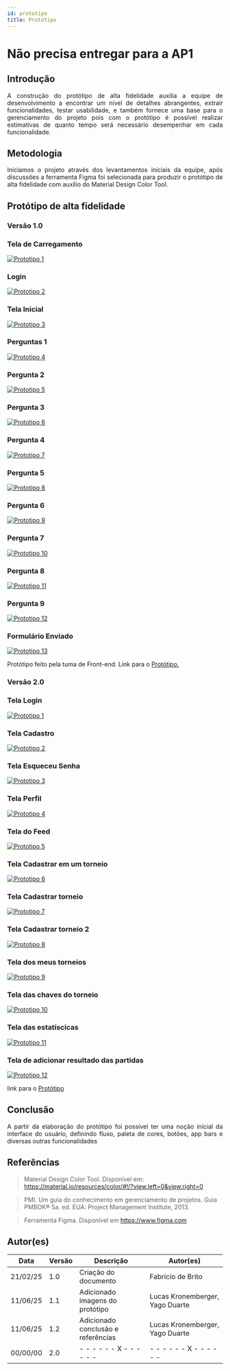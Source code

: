 ```yaml
---
id: prototipo
title: Protótipo
---
```


# Não precisa entregar para a AP1
## Introdução
 
<p align = "justify">
A construção do protótipo de alta fidelidade auxilia a equipe de desenvolvimento a encontrar um nível de detalhes abrangentes, extrair funcionalidades, testar usabilidade, e também fornece uma base para o gerenciamento do projeto pois com o protótipo é possível realizar estimativas de quanto tempo será necessário desempenhar em cada funcionalidade.
</p>
 
## Metodologia
 
<p align = "justify">
Iniciamos o projeto através dos levantamentos iniciais da equipe, após discussões a ferramenta Figma foi selecionada para produzir o protótipo de alta fidelidade com auxílio do Material Design Color Tool.
</p>
 
## Protótipo de alta fidelidade
 
### Versão 1.0
 
### Tela de Carregamento
[![Prototipo 1](../assets/Protótipo/tela_carregamento.png)](../assets/Protótipo/carregamento.png)
### Login
 
[![Prototipo 2](../assets/Protótipo/login.png)](../assets/Protótipo/login.png)
 
### Tela Inicial
 
[![Prototipo 3](../assets/Protótipo/tela_inicial.png)](../assets/Protótipo/tela_inicial.png)
 
### Perguntas 1
 
[![Prototipo 4](../assets/Protótipo/pergunta_1.png)](../assets/Protótipo/pergunta_1.png)
 
### Pergunta 2
[![Prototipo 5](../assets/Protótipo/pergunta_2.png)](../assets/Protótipo/pergunta_2.png)
 
### Pergunta 3
[![Prototipo 6](../assets/Protótipo/pergunta_3.png)](../assets/Protótipo/pergunta_3.png)
 
### Pergunta 4
[![Prototipo 7](../assets/Protótipo/pergunta_4.png)](../assets/Protótipo/pergunta_4.png)
 
### Pergunta 5
[![Prototipo 8](../assets/Protótipo/pergunta_5.png)](../assets/Protótipo/pergunta_5.png)
 
### Pergunta 6
 
[![Prototipo 9](../assets/Protótipo/pergunta_6.png)](../assets/Protótipo/pergunta_6.png)
 
### Pergunta 7
[![Prototipo 10](../assets/Protótipo/pergunta_7.png)](../assets/Protótipo/pergunta_7.png)
 
### Pergunta 8
[![Prototipo 11](../assets/Protótipo/pergunta_8.png)](../assets/Protótipo/pergunta_8.png)
 
### Pergunta 9
[![Prototipo 12](../assets/Protótipo/pergunta_9.png)](../assets/Protótipo/pergunta_9.png)
 
### Formulário Enviado
[![Prototipo 13](../assets/Protótipo/formulario_enviado.png)](../assets/Protótipo/formulario_enviado.png)

<p align = "justify">
Protótipo feito pela tuma de Front-end. Link para o <a href="https://www.figma.com/design/cX8mG3fK90aDRvKdE1PcjB/AMIP?node-id=0-1&p=f">Protótipo.</a>
</p>
 
### Versão 2.0

### Tela Login
[![Prototipo 1](../assets/prototipo/tela_de_login.png)](../assets/prototipo/tela_de_login.png)

### Tela Cadastro 
 
[![Prototipo 2](../assets/prototipo/registrar.png)](../assets/prototipo/registrar.png)

### Tela Esqueceu Senha
 
[![Prototipo 3](../assets/prototipo/esqueceu_a_senha.png)](../assets/prototipo/esqueceu_a_senha.png)

### Tela Perfil
[![Prototipo 4](../assets/prototipo/editar_perfil.png)](../assets/prototipo/editar_perfil.png)

### Tela do Feed
[![Prototipo 5](../assets/prototipo/feed.png)](../assets/prototipo/feed.png)

### Tela Cadastrar em um torneio
[![Prototipo 6](../assets/prototipo/cadastrar_no_torneio.png)](../assets/prototipo/cadastrar_no_torneio.png)

### Tela Cadastrar torneio
[![Prototipo 7](../assets/prototipo/cadastrar_torneio.png)](../assets/prototipo/cadastrar_torneio.png)

### Tela Cadastrar torneio 2
[![Prototipo 8](../assets/prototipo/cadastrar_torneio_2.png)](../assets/prototipo/cadastrar_torneio_2.png)

### Tela dos meus torneios
[![Prototipo 9](../assets/prototipo/meus_torneios.png)](../assets/prototipo/meus_torneios.png)

### Tela das chaves do torneio
[![Prototipo 10](../assets/prototipo/ver_torneio.png)](../assets/prototipo/ver_torneio.png)

### Tela das estatíscicas
[![Prototipo 11](../assets/prototipo/ver_estatisticas.png)](../assets/prototipo/ver_estatisticas.png)

### Tela de adicionar resultado das partidas
[![Prototipo 12](../assets/prototipo/adicionar_resultado_da_partida.png)](../assets/prototipo/adicionar_resultado_da_partida.png)

link para o <a href="https://www.figma.com/design/cX8mG3fK90aDRvKdE1PcjB/AMIP?node-id=0-1&p=f">Protótipo</a>
 
## Conclusão
 
<p align = "justify">
A partir da elaboração do protótipo foi possível ter uma noção inicial da interface do usuário, definindo fluxo, paleta de cores, botões, app bars e diversas outras funcionalidades
</p>
 
## Referências
 
> Material Design Color Tool. Disponível em:  https://material.io/resources/color/#!/?view.left=0&view.right=0
 
> PMI. Um guia do conhecimento em gerenciamento de projetos. Guia PMBOK® 5a. ed. EUA: Project Management Institute, 2013.
 
> Ferramenta Figma. Disponível em https://www.figma.com
 
## Autor(es)
 
| Data | Versão | Descrição | Autor(es) |
| -- | -- | -- | -- |
| 21/02/25 | 1.0 | Criação do documento | Fabricio de Brito |
| 11/06/25 | 1.1 | Adicionado imagens do protótipo | Lucas Kronemberger, Yago Duarte  |
| 11/06/25 | 1.2 | Adicionado conclusão e referências | Lucas Kronemberger, Yago Duarte |
| 00/00/00 | 2.0 | - - - - - - X - - - - - - | - - - - - - X - - - - - - |
